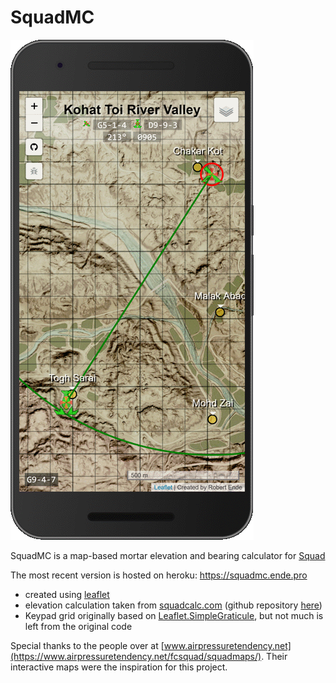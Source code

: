 # SquadMC

![Nexus 6 Screenshot](./public/images/nexus6_screenshot.png)

SquadMC is a map-based mortar elevation and bearing calculator for [Squad](http://joinsquad.com/)

The most recent version is hosted on heroku: https://squadmc.ende.pro
 * created using [leaflet](http://leafletjs.com/)
 * elevation calculation taken from [squadcalc.com](https://squadcalc.com/) (github repository [here](https://github.com/lorenmh/sc-react))
 * Keypad grid originally based on [Leaflet.SimpleGraticule](https://github.com/ablakey/Leaflet.SimpleGraticule), but not much is left from the original code

Special thanks to the people over at [www.airpressuretendency.net](https://www.airpressuretendency.net/fcsquad/squadmaps/). Their interactive maps were the inspiration for this project.